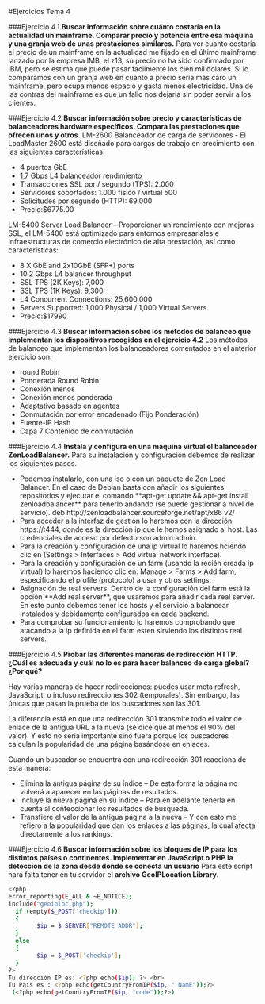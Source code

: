 #Ejercicios Tema 4

###Ejercicio 4.1
**Buscar información sobre cuánto costaría en la actualidad un mainframe. Comparar precio y potencia entre esa máquina y una granja web de unas prestaciones similares.**
Para ver cuanto costaría el precio de un mainframe en la actualidad me fijado en el último mainframe lanzado por la empresa IMB, el z13, su precio no ha sido confirmado por IBM, pero se estima que puede pasar facilmente los cien mil dolares. Si lo comparamos con un granja web en cuanto a precio sería más caro un mainframe, pero ocupa menos espacio y gasta menos electricidad.
Una de las contras del mainframe es que un fallo nos dejaria sin poder servir a los clientes.

###Ejercicio 4.2
**Buscar información sobre precio y características de balanceadores hardware específicos. Compara las prestaciones que ofrecen unos y otros.**
LM-2600 Balanceador de carga de servidores - El LoadMaster 2600 está diseñado para cargas de trabajo en crecimiento con las siguientes características:
<ul>
<li>4 puertos GbE</li>
<li>1,7 Gbps L4 balanceador rendimiento</li>
<li>Transacciones SSL por / segundo (TPS): 2.000</li>
<li>Servidores soportados: 1.000 físico / virtual 500</li>
<li>Solicitudes por segundo (HTTP): 69.000</li>
<li>Precio:$6775.00</li>
</ul>

LM-5400 Server Load Balancer – Proporcionar un rendimiento con mejoras SSL, el LM-5400 está optimizado para entornos empresariales e infraestructuras de comercio electrónico de alta prestación, así como características:
<ul>
<li>8 X GbE and 2x10GbE (SFP+) ports</li>
<li>10.2 Gbps L4 balancer throughput</li>
<li>SSL TPS (2K Keys): 7,000</li>
<li>SSL TPS (1K Keys): 9,300</li>
<li>L4 Concurrent Connections: 25,600,000</li>
<li>Servers Supported: 1,000 Physical / 1,000 Virtual Servers</li>
<li>Precio:$17990</li>
</ul>

###Ejercicio 4.3
**Buscar información sobre los métodos de balanceo que implementan los dispositivos recogidos en el ejercicio 4.2**
Los métodos de balanceo que implementan los balanceadores comentados en el anterior ejercicio son:
<ul>
<li>round Robin</li>
<li>Ponderada Round Robin</li>
<li>Conexión menos</li>
<li>Conexión menos ponderada</li>
<li>Adaptativo basado en agentes</li>
<li>Conmutación por error encadenado (Fijo Ponderación)</li>
<li>Fuente-IP Hash</li>
<li>Capa 7 Contenido de conmutación</li>
</ul>

###Ejercicio 4.4
**Instala y configura en una máquina virtual el balanceador ZenLoadBalancer.**
Para su instalación y configuración debemos de realizar los siguientes pasos.
<ul>
<li>Podemos instalarlo, con una iso o con un paquete de Zen Load Balancer. En el caso de Debian basta con añadir los siguientes repositorios y ejecutar el comando  **apt-get update && apt-get install zenloadbalancer** para tenerlo andando (se puede gestionar a nivel de servicio).
deb http://zenloadbalancer.sourceforge.net/apt/x86 v2/</li>
<li>Para acceder a la interfaz de gestión lo haremos con la dirección: https://<ip>:444, donde <ip> es la dirección ip que le hemos asignado al host. Las credenciales de acceso por defecto son admin:admin.</li>
<li>Para la creación y configuración de una ip virtual lo haremos hciendo clic en (Settings > Interfaces > Add virtual network interface).</li>
<li>Para la creación y configuración de un farm (usando la recién creada ip virtual) lo haremos haciendo clic en: Manage > Farms > Add farm, especificando el profile (protocolo) a usar y otros settings.</li>
<li>Asignación de real servers. Dentro de la configuración del farm está la opción **Add real server**, que usaremos para añadir cada real server. En este punto debemos tener los hosts y el servicio a balancear instalados y debidamente configurados en cada backend.</li>
<li>Para comprobar su funcionamiento lo haremos comprobando que atacando a la ip definida en el farm esten sirviendo los distintos real servers.</li>
</ul>

###Ejercicio 4.5
**Probar las diferentes maneras de redirección HTTP. ¿Cuál es adecuada y cuál no lo es para hacer balanceo de carga global? ¿Por qué?**  

Hay varias maneras de hacer redirecciones: puedes usar meta refresh, JavaScript, o incluso redirecciones 302 (temporales). Sin embargo, las únicas que pasan la prueba de los buscadores son las 301.

La diferencia está en que una redirección 301 transmite todo el valor de enlace de la antigua URL a la nueva (se dice que al menos el 90% del valor). Y esto no sería importante sino fuera porque los buscadores calculan la popularidad de una página basándose en enlaces.

Cuando un buscador se encuentra con una redirección 301 reacciona de esta manera:
<ul>
  <li>Elimina la antigua página de su índice – De esta forma la página no volverá a aparecer en las páginas de resultados.</li>
  <li>Incluye la nueva página en su índice – Para en adelante tenerla en cuenta al confeccionar los resultados de búsqueda.</li>
  <li>Transfiere el valor de la antigua página a la nueva – Y con esto me refiero a la popularidad que dan los enlaces a las páginas, la cual afecta directamente a los rankings.</li>
</ul>

###Ejercicio 4.6
**Buscar información sobre los bloques de IP para los distintos países o continentes. Implementar en JavaScript o PHP la detección de la zona desde donde se conecta un usuario**
Para este script hará falta tener en tu servidor el **archivo GeoIPLocation Library**.
```sh
<?php
error_reporting(E_ALL & ~E_NOTICE);
include("geoiploc.php"); 
  if (empty($_POST['checkip']))
  {
        $ip = $_SERVER["REMOTE_ADDR"]; 
  }
  else
  {
        $ip = $_POST['checkip']; 
  }
?> 
Tu dirección IP es: <?php echo($ip); ?> <br>
Tu País es : <?php echo(getCountryFromIP($ip, " NamE"));?>
 (<?php echo(getCountryFromIP($ip, "code"));?>)
 ```
 


